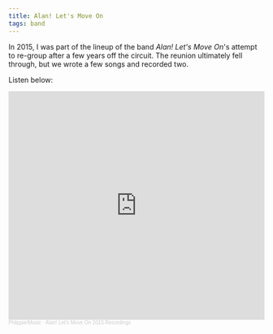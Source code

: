 ```yaml
---
title: Alan! Let's Move On
tags: band
---
```


In 2015, I was part of the lineup of the band *Alan! Let's Move On*'s attempt to re-group after a few years off the circuit. The reunion ultimately fell through, but we wrote a few songs and recorded two.

Listen below:

<iframe width="100%" height="450" scrolling="no" frameborder="no" allow="autoplay" src="https://w.soundcloud.com/player/?url=https%3A//api.soundcloud.com/playlists/1444557337%3Fsecret_token%3Ds-GwisK40q4ch&color=%23ff5500&auto_play=false&hide_related=false&show_comments=true&show_user=true&show_reposts=false&show_teaser=true"></iframe><div style="font-size: 10px; color: #cccccc;line-break: anywhere;word-break: normal;overflow: hidden;white-space: nowrap;text-overflow: ellipsis; font-family: Interstate,Lucida Grande,Lucida Sans Unicode,Lucida Sans,Garuda,Verdana,Tahoma,sans-serif;font-weight: 100;"><a href="https://soundcloud.com/user-588111479" title="Phlippie/Music" target="_blank" style="color: #cccccc; text-decoration: none;">Phlippie/Music</a> · <a href="https://soundcloud.com/user-588111479/sets/alan-lets-move-on-2015/s-GwisK40q4ch" title="Alan! Let&#x27;s Move On 2015 Recordings" target="_blank" style="color: #cccccc; text-decoration: none;">Alan! Let&#x27;s Move On 2015 Recordings</a></div>
